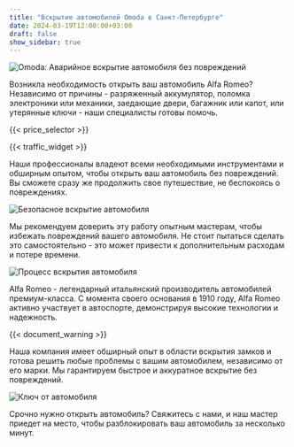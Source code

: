 ```yaml
---
title: "Вскрытие автомобилей Omoda в Санкт-Петербурге"
date: 2024-03-19T12:00:00+03:00
draft: false
show_sidebar: true
---
```


![Omoda: Аварийное вскрытие автомобиля без повреждений](car_logo.jpg)

Возникла необходимость открыть ваш автомобиль Alfa Romeo? Независимо от причины - разряженный аккумулятор, поломка электроники или механики, заедающие двери, багажник или капот, или утерянные ключи - наши специалисты готовы помочь.

{{< price_selector >}}

{{< traffic_widget >}}

Наши профессионалы владеют всеми необходимыми инструментами и обширным опытом, чтобы открыть ваш автомобиль без повреждений. Вы сможете сразу же продолжить свое путешествие, не беспокоясь о повреждениях.

![Безопасное вскрытие автомобиля](car.jpg)

Мы рекомендуем доверить эту работу опытным мастерам, чтобы избежать повреждений вашего автомобиля. Не стоит пытаться сделать это самостоятельно - это может привести к дополнительным расходам и потере времени.

![Процесс вскрытия автомобиля](car_open.jpg)

Alfa Romeo - легендарный итальянский производитель автомобилей премиум-класса. С момента своего основания в 1910 году, Alfa Romeo активно участвует в автоспорте, демонстрируя высокие технологии и надежность.

{{< document_warning >}}

Наша компания имеет обширный опыт в области вскрытия замков и готова решить любые проблемы с вашим автомобилем, независимо от его марки. Мы гарантируем быстрое и аккуратное вскрытие без повреждений.

![Ключ от автомобиля](car_key.jpg)

Срочно нужно открыть автомобиль? Свяжитесь с нами, и наш мастер приедет на место, чтобы разблокировать ваш автомобиль за несколько минут.
